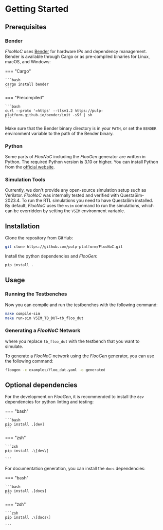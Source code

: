 # Getting Started

## Prerequisites

### Bender

_FlooNoC_ uses [Bender](https://github.com/pulp-platform/bender) for hardware IPs and dependency management. Bender is available through Cargo or as pre-compiled binaries for Linux, macOS, and Windows:

=== "Cargo"

    ```bash
    cargo install bender
    ```

=== "Precompiled"

    ```bash
    curl --proto '=https' --tlsv1.2 https://pulp-platform.github.io/bender/init -sSf | sh
    ```

Make sure that the Bender binary directory is in your `PATH`, or set the `BENDER` environment variable to the path of the Bender binary.

### Python

Some parts of _FlooNoC_ including the _FlooGen_ generator are written in Python. The required Python version is 3.10 or higher. You can install Python from the [official website](https://www.python.org/downloads/).

### Simulation Tools

Currently, we don't provide any open-source simulation setup such as Verilator. _FlooNoC_ was internally tested and verified with QuestaSim-2023.4. To run the RTL simulations you need to have QuestaSim installed. By default, _FlooNoC_ uses the `vsim` command to run the simulations, which can be overridden by setting the `VSIM` environment variable.

## Installation

Clone the repository from GitHub:

```bash
git clone https://github.com/pulp-platform/FlooNoC.git
```
Install the python dependencies and _FlooGen_:

```bash
pip install .
```

## Usage

### Running the Testbenches

Now you can compile and run the testbenches with the following command:

```bash
make compile-sim
make run-sim VSIM_TB_DUT=tb_floo_dut
```

### Generating a _FlooNoC_ Network

where you replace `tb_floo_dut` with the testbench that you want to simulate.

To generate a _FlooNoC_ network using the _FlooGen_ generator, you can use the following command:

```bash
floogen -c examples/floo_dut.yaml -o generated
```

## Optional dependencies

For the development on _FlooGen_, it is recommended to install the `dev` dependencies for python linting and testing:

=== "bash"

    ```bash
    pip install .[dev]
    ```

=== "zsh"

    ```zsh
    pip install .\[dev\]

    ```
For documentation generation, you can install the `docs` dependencies:

=== "bash"

    ```bash
    pip install .[docs]
    ```

=== "zsh"

    ```zsh
    pip install .\[docs\]

    ```
